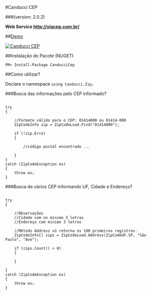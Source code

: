 #Canducci CEP 

###(version: 2.0.2)


__Web Service http://viacep.com.br/__

##[Demo](http://canduccipackages.apphb.com/#/)

[![Canducci CEP](http://i666.photobucket.com/albums/vv25/netdragoon/cep_zpsoqtae5hr.png)](https://www.nuget.org/packages/CanducciCep/)

##Instalação do Pacote (NUGET)

```Csharp
PM> Install-Package CanducciCep
```

##Como utilizar?

Declare o namespace `using Canducci.Zip;` 

###Busca das informações pelo CEP informado?

```Csharp

try
{
	
	//Formato válido para o CEP: 01414000 ou 01414-000
    ZipCodeInfo zip = ZipCodeLoad.Find("01414000");

    if (!zip.Erro)
    {

        //código postal encontrado ...

    }
}
catch (ZipCodeException ex)
{
    throw ex;
}

```

###Busca de vários CEP informando UF, Cidade e Endereço?

```Csharp

try
{

	//Observações
	//Cidade com no minimo 3 letras
	//Endereço com minimo 3 letras

	//Método Address só retorna os 100 primeiros registros.
    ZipCodeInfo[] zips = ZipCodeLoad.Address(ZipCodeUF.SP, "São Paulo", "Ave");

    if (zips.Count() > 0)
    {

    }

}
catch (ZipCodeException ex)
{
    throw ex;
}

```

